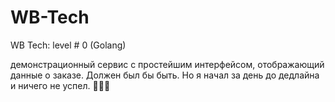 # WB-Tech
WB Tech: level # 0 (Golang)

демонстрационный сервис с простейшим интерфейсом, отображающий данные о заказе. Должен был бы быть. Но я начал за день до дедлайна и ничего не успел. :clown_face::clown_face::clown_face:
